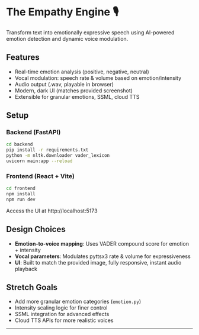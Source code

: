 # The Empathy Engine 🎙️

Transform text into emotionally expressive speech using AI-powered emotion detection and dynamic voice modulation.

## Features
- Real-time emotion analysis (positive, negative, neutral)
- Vocal modulation: speech rate & volume based on emotion/intensity
- Audio output (.wav, playable in browser)
- Modern, dark UI (matches provided screenshot)
- Extensible for granular emotions, SSML, cloud TTS

## Setup

### Backend (FastAPI)
```bash
cd backend
pip install -r requirements.txt
python -m nltk.downloader vader_lexicon
uvicorn main:app --reload
```

### Frontend (React + Vite)
```bash
cd frontend
npm install
npm run dev
```
Access the UI at http://localhost:5173

## Design Choices
- **Emotion-to-voice mapping**: Uses VADER compound score for emotion + intensity
- **Vocal parameters**: Modulates pyttsx3 rate & volume for expressiveness
- **UI**: Built to match the provided image, fully responsive, instant audio playback

## Stretch Goals
- Add more granular emotion categories (`emotion.py`)
- Intensity scaling logic for finer control
- SSML integration for advanced effects
- Cloud TTS APIs for more realistic voices

---

